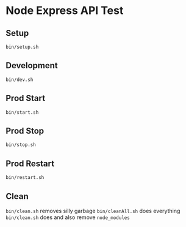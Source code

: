 # Node Express API Test

## Setup
`bin/setup.sh`

## Development
`bin/dev.sh`

## Prod Start
`bin/start.sh`

## Prod Stop
`bin/stop.sh`

## Prod Restart
`bin/restart.sh`

## Clean
`bin/clean.sh` removes silly garbage
`bin/cleanAll.sh` does everything `bin/clean.sh` does and also remove `node_modules`
